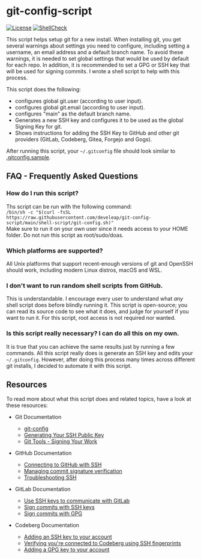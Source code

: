 # git-config-script

[![License](https://img.shields.io/badge/license-Apache--2.0-green)](https://opensource.org/license/apache2-0/)
[![ShellCheck](https://github.com/develeap/git-config-script/actions/workflows/shellcheck.yml/badge.svg)](https://github.com/develeap/git-config-script/actions/workflows/shellcheck.yml)

This script helps setup git for a new install. When installing git, you get several warnings about settings you need to configure, including setting a username, an email address and a default branch name. To avoid these warnings, it is needed to set global settings that would be used by default for each repo. In addition, it is recommended to set a GPG or SSH key that will be used for signing commits. I wrote a shell script to help with this process.

This script does the following:
  - configures global git.user (according to user input).
  - configures global git.email (according to user input).
  - configures "main" as the default branch name.
  - Generates a new SSH key and configures it to be used as the global Signing Key for git.
  - Shows instructions for adding the SSH Key to GitHub and other git providers (GitLab, Codeberg, Gitea, Forgejo and Gogs).

After running this script, your `~/.gitconfig` file should look similar to [.gitconfig.sample](https://github.com/develeap/git-config-script/blob/main/.gitconfig.sample).

## FAQ - Frequently Asked Questions
### How do I run this script?
Ths script can be run with the following command:  
`/bin/sh -c "$(curl -fsSL https://raw.githubusercontent.com/develeap/git-config-script/main/shell-script/git-config.sh)"`  
Make sure to run it on your own user since it needs access to your HOME folder. Do not run this script as root/sudo/doas.

### Which platforms are supported?
All Unix platforms that support recent-enough versions of git and OpenSSH should work, including modern Linux distros, macOS and WSL.

### I don't want to run random shell scripts from GitHub.
This is understandable. I encourage every user to understand what *any* shell script does before blindly running it. This script is open-source; you can read its source code to see what it does, and judge for yourself if you want to run it. For this script, root access is not required nor wanted.

### Is this script really necessary? I can do all this on my own.
It is true that you can achieve the same results just by running a few commands. All this script really does is generate an SSH key and edits your `~/.gitconfig`. However, after doing this process many times across different git installs, I decided to automate it with this script.


## Resources
To read more about what this script does and related topics, have a look at these resources:
  - Git Documentation
    + [git-config](https://git-scm.com/docs/git-config)
    + [Generating Your SSH Public Key](https://git-scm.com/book/en/v2/Git-on-the-Server-Generating-Your-SSH-Public-Key)
    + [Git Tools - Signing Your Work](https://git-scm.com/book/en/v2/Git-Tools-Signing-Your-Work)

  - GitHub Documentation
    + [Connecting to GitHub with SSH](https://docs.github.com/en/authentication/connecting-to-github-with-ssh)
    + [Managing commit signature verification](https://docs.github.com/en/authentication/managing-commit-signature-verification)
    + [Troubleshooting SSH](https://docs.github.com/en/authentication/troubleshooting-ssh)

  - GitLab Documentation
    + [Use SSH keys to communicate with GitLab](https://docs.gitlab.com/ee/user/ssh.html)
    + [Sign commits with SSH keys](https://docs.gitlab.com/ee/user/project/repository/ssh_signed_commits/)
    + [Sign commits with GPG](https://docs.gitlab.com/ee/user/project/repository/gpg_signed_commits/)

  - Codeberg Documentation
    + [Adding an SSH key to your account](https://docs.codeberg.org/security/ssh-key/)
    + [Verifying you're connected to Codeberg using SSH fingerprints](https://docs.codeberg.org/security/ssh-fingerprint/)
    + [Adding a GPG key to your account](https://docs.codeberg.org/security/gpg-key/)
